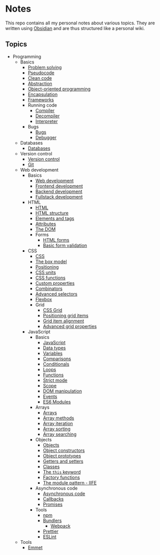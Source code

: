 # Notes

This repo contains all my personal notes about various topics. They are written using [Obsidian](https://obsidian.md/) and are thus structured like a personal wiki.

## Topics

- Programming
	- Basics
		- [Problem solving](notes/programming/basics/problem_solving.md)
		- [Pseudocode](notes/programming/basics/pseudocode.md)
		- [Clean code](notes/programming/basics/clean_code.md)
		- [Abstraction](notes/programming/basics/abstraction.md)
		- [Object-oriented programming](notes/programming/basics/object_oriented_programming.md)
		- [Encapsulation](notes/programming/basics/encapsulation.md)
		- [Frameworks](notes/programming/basics/frameworks.md)
		- Running code
			- [Compiler](notes/programming/basics/running_code/compiler.md)
			- [Decompiler](notes/programming/basics/running_code/decompiler.md)
			- [Interpreter](notes/programming/basics/running_code/interpreter.md)
		- Bugs
			- [Bugs](notes/programming/basics/bugs/bug.md)
			- [Debugger](notes/programming/basics/bugs/debugger.md)
	- Databases
		- [Databases](notes/programming/databases/databases.md)
	- Version control
		- [Version control](notes/programming/version_control/version_control.md)
		- [Git](notes/programming/version_control/git.md)
	- Web development
		- Basics
			- [Web development](notes/programming/web_development/basics/web_development.md)
			- [Frontend development](notes/programming/web_development/basics/front_end_development.md)
			- [Backend development](notes/programming/web_development/basics/back_end_development.md)
			- [Fullstack development](notes/programming/web_development/basics/full_stack_development.md)
		- HTML
			- [HTML](notes/programming/web_development/html/html.md)
			- [HTML structure](notes/programming/web_development/html/html_structure.md)
			- [Elements and tags](notes/programming/web_development/html/html_elements_tags.md)
			- [Attributes](notes/programming/web_development/html/html_attributes.md)
			- [The DOM](notes/programming/web_development/html/html_dom.md)
			- Forms
				- [HTML forms](notes/programming/web_development/html/forms/html_forms.md)
				- [Basic form validation](notes/programming/web_development/html/forms/html_form_validation.md)
		- CSS
			- [CSS](notes/programming/web_development/css/css.md)
			- [The box model](notes/programming/web_development/css/css_box_model.md)
			- [Positioning](notes/programming/web_development/css/css_positioning.md)
			- [CSS units](notes/programming/web_development/css/css_units.md)
			- [CSS functions](notes/programming/web_development/css/css_functions.md)
			- [Custom properties](notes/programming/web_development/css/css_custom_properties.md)
			- [Combinators](notes/programming/web_development/css/css_combinators.md)
			- [Advanced selectors](notes/programming/web_development/css/css_advanced_selectors.md)
			- [Flexbox](notes/programming/web_development/css/css_flexbox.md)
			- Grid
				- [CSS Grid](notes/programming/web_development/css/grid/css_grid.md)
				- [Positioning grid items](notes/programming/web_development/css/grid/css_grid_positioning.md)
				- [Grid item alignment](notes/programming/web_development/css/grid/css_grid_alignment.md)
				- [Advanced grid properties](notes/programming/web_development/css/grid/css_grid_advanced_properties.md)
		- JavaScript
			- Basics
				- [JavaScript](notes/programming/web_development/javascript/basics/javascript.md)
				- [Data types](notes/programming/web_development/javascript/basics/js_data_types.md)
				- [Variables](notes/programming/web_development/javascript/basics/js_variables.md)
				- [Comparisons](notes/programming/web_development/javascript/basics/js_comparisons.md)
				- [Conditionals](notes/programming/web_development/javascript/basics/js_conditionals.md)
				- [Loops](notes/programming/web_development/javascript/basics/js_loops.md)
				- [Functions](notes/programming/web_development/javascript/basics/js_functions.md)
				- [Strict mode](notes/programming/web_development/javascript/basics/js_strict_mode.md)
				- [Scope](notes/programming/web_development/javascript/basics/js_scope.md)
				- [DOM manipulation](notes/programming/web_development/javascript/basics/js_dom_manipulation.md)
				- [Events](notes/programming/web_development/javascript/basics/js_events.md)
				- [ES6 Modules](notes/programming/web_development/javascript/basics/js_modules.md)
			- Arrays
				- [Arrays](notes/programming/web_development/javascript/arrays/js_arrays.md)
				- [Array methods](notes/programming/web_development/javascript/arrays/js_array_methods.md)
				- [Array iteration](notes/programming/web_development/javascript/arrays/js_array_iteration.md)
				- [Array sorting](notes/programming/web_development/javascript/arrays/js_array_sorting.md)
				- [Array searching](notes/programming/web_development/javascript/arrays/js_array_search.md)
			- Objects
				- [Objects](notes/programming/web_development/javascript/objects/js_objects.md)
				- [Object constructors](notes/programming/web_development/javascript/objects/js_object_constructors.md)
				- [Object prototypes](notes/programming/web_development/javascript/objects/js_object_prototype.md)
				- [Getters and setters](notes/programming/web_development/javascript/objects/js_getters_setters.md)
				- [Classes](notes/programming/web_development/javascript/objects/js_classes.md)
				- [The `this` keyword](notes/programming/web_development/javascript/objects/js_this_keyword.md)
				- [Factory functions](notes/programming/web_development/javascript/objects/js_factory_functions.md)
				- [The module pattern - IIFE](notes/programming/web_development/javascript/objects/js_iife_modules.md)
			- Asynchronous code
				- [Asynchronous code](notes/programming/web_development/javascript/async/js_async_code.md)
				- [Callbacks](notes/programming/web_development/javascript/async/js_callbacks.md)
				- [Promises](notes/programming/web_development/javascript/async/js_promises.md)
			- Tools
				- [npm](notes/programming/web_development/javascript/tools/npm.md)
				- [Bundlers](notes/programming/web_development/javascript/tools/bundling.md)
					- [Webpack](notes/programming/web_development/javascript/tools/webpack.md)
				- [Prettier](notes/programming/web_development/javascript/tools/prettier.md)
				- [ESLint](notes/programming/web_development/javascript/tools/eslint.md)
	- Tools
		- [Emmet](notes/programming/web_development/tools/emmet.md)